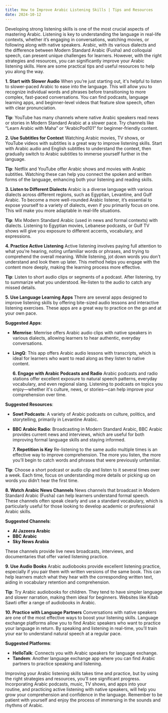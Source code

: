 ```yaml
---
title: How to Improve Arabic Listening Skills | Tips and Resources
date: 2024-10-12
---
```


Developing strong listening skills is one of the most crucial aspects of mastering Arabic. Listening is key to understanding the language in real-life contexts, whether it’s engaging in conversations, watching movies, or following along with native speakers. Arabic, with its various dialects and the difference between Modern Standard Arabic (Fusha) and colloquial speech, can present unique challenges for learners. However, with the right strategies and resources, you can significantly improve your Arabic listening skills. Here are some practical tips and useful resources to help you along the way.

**1. Start with Slower Audio**
When you’re just starting out, it's helpful to listen to slower-paced Arabic to ease into the language. This will allow you to recognize individual words and phrases before transitioning to more complex, fast-paced conversations. You can find podcasts, language learning apps, and beginner-level videos that feature slow speech, often with clear pronunciation.

**Tip**: YouTube has many channels where native Arabic speakers read news or stories in Modern Standard Arabic at a slower pace. Try channels like “Learn Arabic with Maha” or “ArabicPod101” for beginner-friendly content.

**2. Use Subtitles for Context**
Watching Arabic movies, TV shows, or YouTube videos with subtitles is a great way to improve listening skills. Start with Arabic audio and English subtitles to understand the context, then gradually switch to Arabic subtitles to immerse yourself further in the language.

**Tip**: Netflix and YouTube offer Arabic shows and movies with Arabic subtitles. Watching these can help you connect the spoken and written forms of the language, enhancing both your listening and reading skills.

**3. Listen to Different Dialects**
Arabic is a diverse language with various dialects across different regions, such as Egyptian, Levantine, and Gulf Arabic. To become a more well-rounded Arabic listener, it’s essential to expose yourself to a variety of dialects, even if you primarily focus on one. This will make you more adaptable in real-life situations.

**Tip**: Mix Modern Standard Arabic (used in news and formal contexts) with dialects. Listening to Egyptian movies, Lebanese podcasts, or Gulf TV shows will give you exposure to different accents, vocabulary, and expressions.

**4. Practice Active Listening**
Active listening involves paying full attention to what you're hearing, noting unfamiliar words or phrases, and trying to comprehend the overall meaning. While listening, jot down words you don’t understand and look them up later. This method helps you engage with the content more deeply, making the learning process more effective.

**Tip**: Listen to short audio clips or segments of a podcast. After listening, try to summarize what you understood. Re-listen to the audio to catch any missed details.

**5. Use Language Learning Apps**
There are several apps designed to improve listening skills by offering bite-sized audio lessons and interactive listening exercises. These apps are a great way to practice on the go and at your own pace.

**Suggested Apps**:

- **Memrise**: Memrise offers Arabic audio clips with native speakers in various dialects, allowing learners to hear authentic, everyday conversations.
- **LingQ**: This app offers Arabic audio lessons with transcripts, which is ideal for learners who want to read along as they listen to native content.

  **6. Engage with Arabic Podcasts and Radio**
  Arabic podcasts and radio stations offer excellent exposure to natural speech patterns, everyday vocabulary, and even regional slang. Listening to podcasts on topics you enjoy—whether it's culture, news, or stories—can help improve your comprehension over time.

**Suggested Resources**:

- **Sowt Podcasts**: A variety of Arabic podcasts on culture, politics, and storytelling, primarily in Levantine Arabic.
- **BBC Arabic Radio**: Broadcasting in Modern Standard Arabic, BBC Arabic provides current news and interviews, which are useful for both improving formal language skills and staying informed.

  **7. Repetition is Key**
  Re-listening to the same audio multiple times is an effective way to improve comprehension. The more you listen, the more you’ll begin to catch words and phrases that were previously unfamiliar.

**Tip**: Choose a short podcast or audio clip and listen to it several times over a week. Each time, focus on understanding more details or picking up on words you didn’t hear the first time.

**8. Watch Arabic News Channels**
News channels that broadcast in Modern Standard Arabic (Fusha) can help learners understand formal speech. These channels often speak clearly and use a standard vocabulary, which is particularly useful for those looking to develop academic or professional Arabic skills.

**Suggested Channels**:

- **Al Jazeera Arabic**
- **BBC Arabic**
- **Sky News Arabia**

These channels provide live news broadcasts, interviews, and documentaries that offer varied listening practice.

**9. Use Audio Books**
Arabic audiobooks provide excellent listening practice, especially if you pair them with written versions of the same book. This can help learners match what they hear with the corresponding written text, aiding in vocabulary retention and comprehension.

**Tip**: Try Arabic audiobooks for children. They tend to have simpler language and slower narration, making them ideal for beginners. Websites like Kitab Sawti offer a range of audiobooks in Arabic.

**10. Practice with Language Partners**
Conversations with native speakers are one of the most effective ways to boost your listening skills. Language exchange platforms allow you to find Arabic speakers who want to practice your language in return. By speaking and listening in real-time, you’ll train your ear to understand natural speech at a regular pace.

**Suggested Platforms**:

- **HelloTalk**: Connects you with Arabic speakers for language exchange.
- **Tandem**: Another language exchange app where you can find Arabic partners to practice speaking and listening.

Improving your Arabic listening skills takes time and practice, but by using the right strategies and resources, you’ll see significant progress. Incorporating Arabic podcasts, music, TV shows, and apps into your routine, and practicing active listening with native speakers, will help you grow your comprehension and confidence in the language. Remember to be patient with yourself and enjoy the process of immersing in the sounds and rhythms of Arabic.
